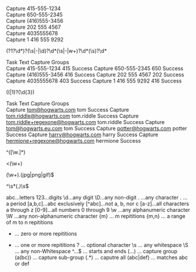 <!-- This file will contain some helpful regular expressions -->

<!-- 1 MATCHING PHONE NUMBERS -->

Capture	415-555-1234	
Capture	650-555-2345	
Capture	(416)555-3456	
Capture	202 555 4567	
Capture	4035555678	
Capture	1 416 555 9292
<!-- REGEX -->
\(?1?\d*\)?(\s|-|\d)?\d*(\s|-|w+)?\d*(\s)?\d*

<!-- Capture SPECIFIC PARTS of Phone Numbers -->


Task	Text	Capture Groups	 
Capture	415-555-1234	415	Success
Capture	650-555-2345	650	Success
Capture	(416)555-3456	416	Success
Capture	202 555 4567	202	Success
Capture	4035555678	403	Success
Capture	1 416 555 9292	416	Success

<!-- REGEX -->
(\(|1)?(\d{3})

<!-- THREE: MATCH EMAILS -->

Task	Text	Capture Groups	 
Capture	tom@hogwarts.com	tom	Success
Capture	tom.riddle@hogwarts.com	tom.riddle	Success
Capture	tom.riddle+regexone@hogwarts.com	tom.riddle	Success
Capture	tom@hogwarts.eu.com	tom	Success
Capture	potter@hogwarts.com	potter	Success
Capture	harry@hogwarts.com	harry	Success
Capture	hermione+regexone@hogwarts.com	hermione	Success

<!-- REGEX -->
^([\w\.]*)

<!-- Capture HTML Tags -->
<(\w+)

<!-- From a list of files, caputre only image files ending with .jpg, .png, or .gif -->
(\w+)\.(jpg|png|gif)$

<!-- Trim whitespace -->
^\s*(.*)\s*$

<!-- General Lesson -->
abc...letters
123...digits
\d...any digit
\D...any non-digit
. ...any character
\. ... a period
[a,b,c]...abc exclusively
[^abc]...not a, b, nor c
[a-z]...all characters a through z
[0-9]...all numbers 0 through 9
\w ...any alphanumeric character
\W ...any non-alphanumeric character
{m} ... m repititions 
{m,n} ... a range of m to n repititions
* ... zero or more repititions
+ ... one or more repititions
? ... optional character
\s ... any whitespace
\S ... any non-Whitespace
^...$ ... starts and ends
(...) ... capture group
(a(bc)) ... capture sub-group
(.*) ... caputre all
(abc|def) ... matches abc or def